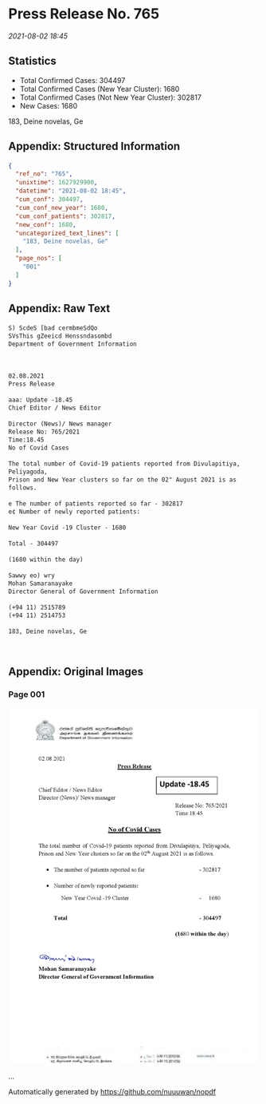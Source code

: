 
# Press Release No. 765
*2021-08-02 18:45*
## Statistics
* Total Confirmed Cases: 304497
* Total Confirmed Cases (New Year Cluster): 1680
* Total Confirmed Cases (Not New Year Cluster): 302817
* New Cases: 1680


183, Deine novelas, Ge

## Appendix: Structured Information
```json
{
  "ref_no": "765",
  "unixtime": 1627929900,
  "datetime": "2021-08-02 18:45",
  "cum_conf": 304497,
  "cum_conf_new_year": 1680,
  "cum_conf_patients": 302817,
  "new_conf": 1680,
  "uncategorized_text_lines": [
    "183, Deine novelas, Ge"
  ],
  "page_nos": [
    "001"
  ]
}
```

## Appendix: Raw Text
```text
S) ScdeS [bad cermbmeSdQo
SVsThis gZeeicd Henssndasombd
Department of Government Information

 

02.08.2021
Press Release

aaa: Update -18.45
Chief Editor / News Editor

Director (News)/ News manager
Release No: 765/2021
Time:18.45
No of Covid Cases

The total number of Covid-19 patients reported from Divulapitiya, Peliyagoda,
Prison and New Year clusters so far on the 02" August 2021 is as follows.

e The number of patients reported so far - 302817
e¢ Number of newly reported patients:

New Year Covid -19 Cluster - 1680

Total - 304497

(1680 within the day)

Sawwy eo) wry
Mohan Samaranayake
Director General of Government Information

(+94 11) 2515789
(+94 11) 2514753

183, Deine novelas, Ge

   

```

## Appendix: Original Images

### Page 001

![page_no](https://raw.githubusercontent.com/nuuuwan/nopdf_data/main/nopdf.dgigovlk.ref765.page001.jpeg)
        

...

Automatically generated by https://github.com/nuuuwan/nopdf

    
    